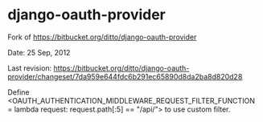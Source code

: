 django-oauth-provider
=====================
Fork of https://bitbucket.org/ditto/django-oauth-provider

Date: 25 Sep, 2012

Last revision: https://bitbucket.org/ditto/django-oauth-provider/changeset/7da959e644fdc6b291ec65890d8da2ba8d820d28



Define <OAUTH_AUTHENTICATION_MIDDLEWARE_REQUEST_FILTER_FUNCTION = lambda request: request.path[:5] == "/api/"> to use custom filter.